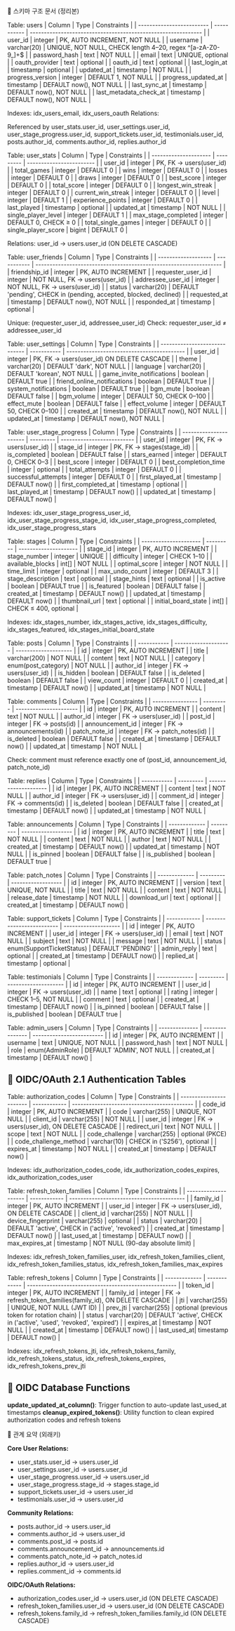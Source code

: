 📑 스키마 구조 문서 (정리본)

Table: users
| Column                    | Type        | Constraints                                                   |
| ------------------------- | ----------- | ------------------------------------------------------------- |
| user\_id                  | integer     | PK, AUTO INCREMENT, NOT NULL                                  |
| username                  | varchar(20) | UNIQUE, NOT NULL, CHECK length 4–20, regex ^\[a-zA-Z0-9\_]+\$ |
| password\_hash            | text        | NOT NULL                                                      |
| email                     | text        | UNIQUE, optional                                              |
| oauth\_provider           | text        | optional                                                      |
| oauth\_id                 | text        | optional                                                      |
| last\_login\_at           | timestamp   | optional                                                      |
| updated\_at               | timestamp   | NOT NULL                                                      |
| progress\_version         | integer     | DEFAULT 1, NOT NULL                                           |
| progress\_updated\_at     | timestamp   | DEFAULT now(), NOT NULL                                       |
| last\_sync\_at            | timestamp   | DEFAULT now(), NOT NULL                                       |
| last\_metadata\_check\_at | timestamp   | DEFAULT now(), NOT NULL                                       |

Indexes: idx_users_email, idx_users_oauth
Relations:

Referenced by user_stats.user_id, user_settings.user_id, user_stage_progress.user_id, support_tickets.user_id, testimonials.user_id, posts.author_id, comments.author_id, replies.author_id

Table: user_stats
| Column                | Type      | Constraints              |
| --------------------- | --------- | ------------------------ |
| user\_id              | integer   | PK, FK → users(user\_id) |
| total\_games          | integer   | DEFAULT 0                |
| wins                  | integer   | DEFAULT 0                |
| losses                | integer   | DEFAULT 0                |
| draws                 | integer   | DEFAULT 0                |
| best\_score           | integer   | DEFAULT 0                |
| total\_score          | integer   | DEFAULT 0                |
| longest\_win\_streak  | integer   | DEFAULT 0                |
| current\_win\_streak  | integer   | DEFAULT 0                |
| level                 | integer   | DEFAULT 1                |
| experience\_points    | integer   | DEFAULT 0                |
| last\_played          | timestamp | optional                 |
| updated\_at           | timestamp | NOT NULL                 |
| single\_player\_level | integer   | DEFAULT 1                |
| max\_stage\_completed | integer   | DEFAULT 0, CHECK ≥ 0     |
| total\_single\_games  | integer   | DEFAULT 0                |
| single\_player\_score | bigint    | DEFAULT 0                |

Relations: user_id → users.user_id (ON DELETE CASCADE)

Table: user_friends
| Column              | Type        | Constraints                                                        |
| ------------------- | ----------- | ------------------------------------------------------------------ |
| friendship\_id      | integer     | PK, AUTO INCREMENT                                                 |
| requester\_user\_id | integer     | NOT NULL, FK → users(user\_id)                                     |
| addressee\_user\_id | integer     | NOT NULL, FK → users(user\_id)                                     |
| status              | varchar(20) | DEFAULT 'pending', CHECK in (pending, accepted, blocked, declined) |
| requested\_at       | timestamp   | DEFAULT now(), NOT NULL                                            |
| responded\_at       | timestamp   | optional                                                           |

Unique: (requester_user_id, addressee_user_id)
Check: requester_user_id ≠ addressee_user_id

Table: user_settings
| Column                        | Type        | Constraints                                |
| ----------------------------- | ----------- | ------------------------------------------ |
| user\_id                      | integer     | PK, FK → users(user\_id) ON DELETE CASCADE |
| theme                         | varchar(20) | DEFAULT 'dark', NOT NULL                   |
| language                      | varchar(20) | DEFAULT 'korean', NOT NULL                 |
| game\_invite\_notifications   | boolean     | DEFAULT true                               |
| friend\_online\_notifications | boolean     | DEFAULT true                               |
| system\_notifications         | boolean     | DEFAULT true                               |
| bgm\_mute                     | boolean     | DEFAULT false                              |
| bgm\_volume                   | integer     | DEFAULT 50, CHECK 0–100                    |
| effect\_mute                  | boolean     | DEFAULT false                              |
| effect\_volume                | integer     | DEFAULT 50, CHECK 0–100                    |
| created\_at                   | timestamp   | DEFAULT now(), NOT NULL                    |
| updated\_at                   | timestamp   | DEFAULT now(), NOT NULL                    |

Table: user_stage_progress
| Column                 | Type      | Constraints                |
| ---------------------- | --------- | -------------------------- |
| user\_id               | integer   | PK, FK → users(user\_id)   |
| stage\_id              | integer   | PK, FK → stages(stage\_id) |
| is\_completed          | boolean   | DEFAULT false              |
| stars\_earned          | integer   | DEFAULT 0, CHECK 0–3       |
| best\_score            | integer   | DEFAULT 0                  |
| best\_completion\_time | integer   | optional                   |
| total\_attempts        | integer   | DEFAULT 0                  |
| successful\_attempts   | integer   | DEFAULT 0                  |
| first\_played\_at      | timestamp | DEFAULT now()              |
| first\_completed\_at   | timestamp | optional                   |
| last\_played\_at       | timestamp | DEFAULT now()              |
| updated\_at            | timestamp | DEFAULT now()              |

Indexes: idx_user_stage_progress_user_id, idx_user_stage_progress_stage_id, idx_user_stage_progress_completed, idx_user_stage_progress_stars

Table: stages
| Column                | Type      | Constraints           |
| --------------------- | --------- | --------------------- |
| stage\_id             | integer   | PK, AUTO INCREMENT    |
| stage\_number         | integer   | UNIQUE                |
| difficulty            | integer   | CHECK 1–10            |
| available\_blocks     | int\[]    | NOT NULL              |
| optimal\_score        | integer   | NOT NULL              |
| time\_limit           | integer   | optional              |
| max\_undo\_count      | integer   | DEFAULT 3             |
| stage\_description    | text      | optional              |
| stage\_hints          | text      | optional              |
| is\_active            | boolean   | DEFAULT true          |
| is\_featured          | boolean   | DEFAULT false         |
| created\_at           | timestamp | DEFAULT now()         |
| updated\_at           | timestamp | DEFAULT now()         |
| thumbnail\_url        | text      | optional              |
| initial\_board\_state | int\[]    | CHECK ≤ 400, optional |

Indexes: idx_stages_number, idx_stages_active, idx_stages_difficulty, idx_stages_featured, idx_stages_initial_board_state

Table: posts
| Column      | Type                 | Constraints          |
| ----------- | -------------------- | -------------------- |
| id          | integer              | PK, AUTO INCREMENT   |
| title       | varchar(200)         | NOT NULL             |
| content     | text                 | NOT NULL             |
| category    | enum(post\_category) | NOT NULL             |
| author\_id  | integer              | FK → users(user\_id) |
| is\_hidden  | boolean              | DEFAULT false        |
| is\_deleted | boolean              | DEFAULT false        |
| view\_count | integer              | DEFAULT 0            |
| created\_at | timestamp            | DEFAULT now()        |
| updated\_at | timestamp            | NOT NULL             |

Table: comments
| Column           | Type      | Constraints            |
| ---------------- | --------- | ---------------------- |
| id               | integer   | PK, AUTO INCREMENT     |
| content          | text      | NOT NULL               |
| author\_id       | integer   | FK → users(user\_id)   |
| post\_id         | integer   | FK → posts(id)         |
| announcement\_id | integer   | FK → announcements(id) |
| patch\_note\_id  | integer   | FK → patch\_notes(id)  |
| is\_deleted      | boolean   | DEFAULT false          |
| created\_at      | timestamp | DEFAULT now()          |
| updated\_at      | timestamp | NOT NULL               |

Check: comment must reference exactly one of (post_id, announcement_id, patch_note_id)

Table: replies
| Column      | Type      | Constraints          |
| ----------- | --------- | -------------------- |
| id          | integer   | PK, AUTO INCREMENT   |
| content     | text      | NOT NULL             |
| author\_id  | integer   | FK → users(user\_id) |
| comment\_id | integer   | FK → comments(id)    |
| is\_deleted | boolean   | DEFAULT false        |
| created\_at | timestamp | DEFAULT now()        |
| updated\_at | timestamp | NOT NULL             |

Table: announcements
| Column        | Type      | Constraints        |
| ------------- | --------- | ------------------ |
| id            | integer   | PK, AUTO INCREMENT |
| title         | text      | NOT NULL           |
| content       | text      | NOT NULL           |
| author        | text      | NOT NULL           |
| created\_at   | timestamp | DEFAULT now()      |
| updated\_at   | timestamp | NOT NULL           |
| is\_pinned    | boolean   | DEFAULT false      |
| is\_published | boolean   | DEFAULT true       |

Table: patch_notes
| Column        | Type      | Constraints        |
| ------------- | --------- | ------------------ |
| id            | integer   | PK, AUTO INCREMENT |
| version       | text      | UNIQUE, NOT NULL   |
| title         | text      | NOT NULL           |
| content       | text      | NOT NULL           |
| release\_date | timestamp | NOT NULL           |
| download\_url | text      | optional           |
| created\_at   | timestamp | DEFAULT now()      |

Table: support_tickets
| Column       | Type                      | Constraints          |
| ------------ | ------------------------- | -------------------- |
| id           | integer                   | PK, AUTO INCREMENT   |
| user\_id     | integer                   | FK → users(user\_id) |
| email        | text                      | NOT NULL             |
| subject      | text                      | NOT NULL             |
| message      | text                      | NOT NULL             |
| status       | enum(SupportTicketStatus) | DEFAULT 'PENDING'    |
| admin\_reply | text                      | optional             |
| created\_at  | timestamp                 | DEFAULT now()        |
| replied\_at  | timestamp                 | optional             |

Table: testimonials
| Column        | Type      | Constraints          |
| ------------- | --------- | -------------------- |
| id            | integer   | PK, AUTO INCREMENT   |
| user\_id      | integer   | FK → users(user\_id) |
| name          | text      | optional             |
| rating        | integer   | CHECK 1–5, NOT NULL  |
| comment       | text      | optional             |
| created\_at   | timestamp | DEFAULT now()        |
| is\_pinned    | boolean   | DEFAULT false        |
| is\_published | boolean   | DEFAULT true         |

Table: admin_users
| Column         | Type            | Constraints               |
| -------------- | --------------- | ------------------------- |
| id             | integer         | PK, AUTO INCREMENT        |
| username       | text            | UNIQUE, NOT NULL          |
| password\_hash | text            | NOT NULL                  |
| role           | enum(AdminRole) | DEFAULT 'ADMIN', NOT NULL |
| created\_at    | timestamp       | DEFAULT now()             |

## 🔐 OIDC/OAuth 2.1 Authentication Tables

Table: authorization_codes
| Column                  | Type         | Constraints                                 |
| ----------------------- | ------------ | ------------------------------------------- |
| code\_id                | integer      | PK, AUTO INCREMENT                          |
| code                    | varchar(255) | UNIQUE, NOT NULL                            |
| client\_id              | varchar(255) | NOT NULL                                    |
| user\_id                | integer      | FK → users(user\_id), ON DELETE CASCADE     |
| redirect\_uri           | text         | NOT NULL                                    |
| scope                   | text         | NOT NULL                                    |
| code\_challenge         | varchar(255) | optional (PKCE)                             |
| code\_challenge\_method | varchar(10)  | CHECK in ('S256'), optional                 |
| expires\_at             | timestamp    | NOT NULL                                    |
| created\_at             | timestamp    | DEFAULT now()                               |

Indexes: idx_authorization_codes_code, idx_authorization_codes_expires, idx_authorization_codes_user

Table: refresh_token_families
| Column               | Type         | Constraints                               |
| -------------------- | ------------ | ----------------------------------------- |
| family\_id           | integer      | PK, AUTO INCREMENT                        |
| user\_id             | integer      | FK → users(user\_id), ON DELETE CASCADE   |
| client\_id           | varchar(255) | NOT NULL                                  |
| device\_fingerprint  | varchar(255) | optional                                  |
| status               | varchar(20)  | DEFAULT 'active', CHECK in ('active', 'revoked') |
| created\_at          | timestamp    | DEFAULT now()                             |
| last\_used\_at       | timestamp    | DEFAULT now()                             |
| max\_expires\_at     | timestamp    | NOT NULL (90-day absolute limit)          |

Indexes: idx_refresh_token_families_user, idx_refresh_token_families_client, idx_refresh_token_families_status, idx_refresh_token_families_max_expires

Table: refresh_tokens
| Column        | Type         | Constraints                                           |
| ------------- | ------------ | ----------------------------------------------------- |
| token\_id     | integer      | PK, AUTO INCREMENT                                    |
| family\_id    | integer      | FK → refresh\_token\_families(family\_id), ON DELETE CASCADE |
| jti           | varchar(255) | UNIQUE, NOT NULL (JWT ID)                             |
| prev\_jti     | varchar(255) | optional (previous token for rotation chain)          |
| status        | varchar(20)  | DEFAULT 'active', CHECK in ('active', 'used', 'revoked', 'expired') |
| expires\_at   | timestamp    | NOT NULL                                              |
| created\_at   | timestamp    | DEFAULT now()                                         |
| last\_used\_at| timestamp    | DEFAULT now()                                         |

Indexes: idx_refresh_tokens_jti, idx_refresh_tokens_family, idx_refresh_tokens_status, idx_refresh_tokens_expires, idx_refresh_tokens_prev_jti

## 🔧 OIDC Database Functions

**update_updated_at_column()**: Trigger function to auto-update last_used_at timestamps
**cleanup_expired_tokens()**: Utility function to clean expired authorization codes and refresh tokens

🔗 관계 요약 (외래키)

**Core User Relations:**
- user_stats.user_id → users.user_id
- user_settings.user_id → users.user_id
- user_stage_progress.user_id → users.user_id
- user_stage_progress.stage_id → stages.stage_id
- support_tickets.user_id → users.user_id
- testimonials.user_id → users.user_id

**Community Relations:**
- posts.author_id → users.user_id
- comments.author_id → users.user_id
- comments.post_id → posts.id
- comments.announcement_id → announcements.id
- comments.patch_note_id → patch_notes.id
- replies.author_id → users.user_id
- replies.comment_id → comments.id

**OIDC/OAuth Relations:**
- authorization_codes.user_id → users.user_id (ON DELETE CASCADE)
- refresh_token_families.user_id → users.user_id (ON DELETE CASCADE)
- refresh_tokens.family_id → refresh_token_families.family_id (ON DELETE CASCADE)
